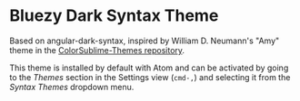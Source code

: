 # Bluezy Dark Syntax Theme

Based on angular-dark-syntax, inspired by William D. Neumann's "Amy" theme in the [ColorSublime-Themes repository](https://github.com/Colorsublime/Colorsublime-Themes).

This theme is installed by default with Atom and can be activated by going to
the _Themes_ section in the Settings view (`cmd-,`) and selecting it from the
_Syntax Themes_ dropdown menu.
